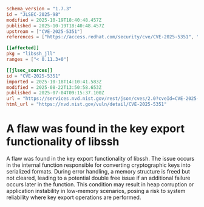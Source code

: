 ```toml
schema_version = "1.7.3"
id = "JLSEC-2025-98"
modified = 2025-10-19T18:40:48.457Z
published = 2025-10-19T18:40:48.457Z
upstream = ["CVE-2025-5351"]
references = ["https://access.redhat.com/security/cve/CVE-2025-5351", "https://bugzilla.redhat.com/show_bug.cgi?id=2369367"]

[[affected]]
pkg = "libssh_jll"
ranges = ["< 0.11.3+0"]

[[jlsec_sources]]
id = "CVE-2025-5351"
imported = 2025-10-18T14:10:41.583Z
modified = 2025-08-22T13:50:58.653Z
published = 2025-07-04T09:15:37.100Z
url = "https://services.nvd.nist.gov/rest/json/cves/2.0?cveId=CVE-2025-5351"
html_url = "https://nvd.nist.gov/vuln/detail/CVE-2025-5351"
```

# A flaw was found in the key export functionality of libssh

A flaw was found in the key export functionality of libssh. The issue occurs in the internal function responsible for converting cryptographic keys into serialized formats. During error handling, a memory structure is freed but not cleared, leading to a potential double free issue if an additional failure occurs later in the function. This condition may result in heap corruption or application instability in low-memory scenarios, posing a risk to system reliability where key export operations are performed.

